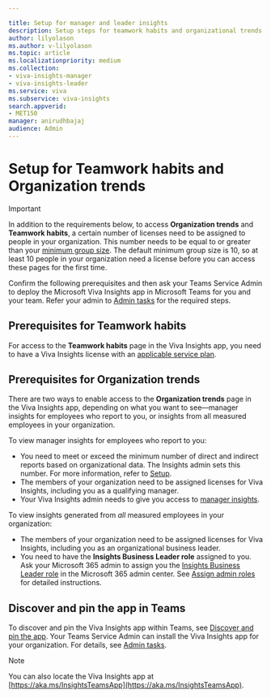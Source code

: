 ```yaml
---

title: Setup for manager and leader insights
description: Setup steps for teamwork habits and organizational trends the Microsoft Viva Insights app.
author: lilyolason
ms.author: v-lilyolason
ms.topic: article
ms.localizationpriority: medium 
ms.collection: 
- viva-insights-manager
- viva-insights-leader
ms.service: viva 
ms.subservice: viva-insights 
search.appverid: 
- MET150 
manager: anirudhbajaj
audience: Admin
---
```


# Setup for Teamwork habits and Organization trends

>[!Important]
>In addition to the requirements below, to access **Organization trends** and **Teamwork habits**, a certain number of licenses need to be assigned to people in your organization. This number needs to be equal to or greater than your [minimum group size](../setup-maint/setup.md#minimum-group-size). The default minimum group size is 10, so at least 10 people in your organization need a license before you can access these pages for the first time.


Confirm the following prerequisites and then ask your Teams Service Admin to deploy the Microsoft Viva Insights app in Microsoft Teams for you and your team. Refer your admin to [Admin tasks](../personal/teams/viva-teams-app-admin-tasks.md) for the required steps.

## Prerequisites for Teamwork habits

For access to the **Teamwork habits** page in the Viva Insights app, you need to have a Viva Insights license with an [applicable service plan](../personal/overview/plans-environments.md).

## Prerequisites for Organization trends

There are two ways to enable access to the **Organization trends** page in the Viva Insights app, depending on what you want to see—manager insights for employees who report to you, or insights from all measured employees in your organization.

To view manager insights for employees who report to you:

* You need to meet or exceed the minimum number of direct and indirect reports based on organizational data. The Insights admin sets this number. For more information, refer to [Setup](../advanced/setup-maint/setup.md#minimum-group-size).
* The members of your organization need to be assigned licenses for Viva Insights, including you as a qualifying manager.
* Your Viva Insights admin needs to give you access to [manager insights](../advanced/setup-maint/manager-settings.md).

To view insights generated from *all* measured employees in your organization:

* The members of your organization need to be assigned licenses for Viva Insights, including you as an organizational business leader.
* You need to have the **Insights Business Leader role** assigned to you. Ask your Microsoft 365 admin to assign you the [Insights Business Leader role](/azure/active-directory/roles/permissions-reference#insights-business-leader) in the Microsoft 365 admin center. See [Assign admin roles](/microsoft-365/admin/add-users/assign-admin-roles) for detailed instructions.

## Discover and pin the app in Teams

To discover and pin the Viva Insights app within Teams, see [Discover and pin the app](../personal/teams/viva-teams-app-install.md). Your Teams Service Admin can install the Viva Insights app for your organization. For details, see [Admin tasks](../personal/teams/viva-teams-app-admin-tasks.md).

>[!Note]
>You can also locate the Viva Insights app at [https://aka.ms/InsightsTeamsApp](https://aka.ms/InsightsTeamsApp).
